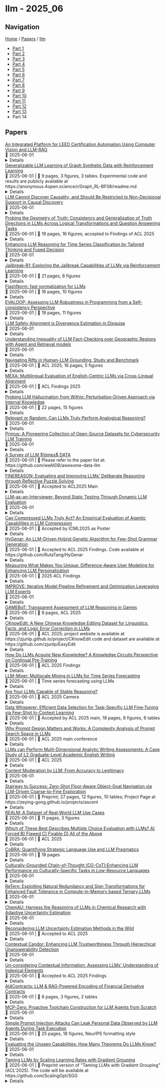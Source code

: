 # llm - 2025_06

## Navigation

[Home](https://arxcompass.github.io) / [Papers](https://arxcompass.github.io/papers) / [llm](https://arxcompass.github.io/papers/llm)

- [Part 1](papers_1.md)
- [Part 2](papers_2.md)
- [Part 3](papers_3.md)
- [Part 4](papers_4.md)
- [Part 5](papers_5.md)
- [Part 6](papers_6.md)
- [Part 7](papers_7.md)
- [Part 8](papers_8.md)
- [Part 9](papers_9.md)
- [Part 10](papers_10.md)
- [Part 11](papers_11.md)
- [Part 12](papers_12.md)
- [Part 13](papers_13.md)
- Part 14

## Papers

<div class="paper-card">
    <div class="paper-title"><a href="http://arxiv.org/abs/2506.00888v1">An Integrated Platform for LEED Certification Automation Using Computer Vision and LLM-RAG</a></div>
    <div class="paper-meta">
      📅 2025-06-01
    </div>
    <details class="paper-abstract">
      The Leadership in Energy and Environmental Design (LEED) certification process is characterized by labor-intensive requirements for data handling, simulation, and documentation. This paper presents an automated platform designed to streamline key aspects of LEED certification. The platform integrates a PySide6-based user interface, a review Manager for process orchestration, and multiple analysis engines for credit compliance, energy modeling via EnergyPlus, and location-based evaluation. Key components include an OpenCV-based preprocessing pipeline for document analysis and a report generation module powered by the Gemma3 large language model with a retrieval-augmented generation framework. Implementation techniques - including computer vision for document analysis, structured LLM prompt design, and RAG-based report generation - are detailed. Initial results from pilot project deployment show improvements in efficiency and accuracy compared to traditional manual workflows, achieving 82% automation coverage and up to 70% reduction in documentation time. The platform demonstrates practical scalability for green building certification automation.
    </details>
</div>
<div class="paper-card">
    <div class="paper-title"><a href="http://arxiv.org/abs/2506.00845v1">Generalizable LLM Learning of Graph Synthetic Data with Reinforcement Learning</a></div>
    <div class="paper-meta">
      📅 2025-06-01
      | 💬 9 pages, 3 figures, 3 tables. Experimental code and results are publicly available at https://anonymous.4open.science/r/Graph_RL-BF08/readme.md
    </div>
    <details class="paper-abstract">
      Previous research has sought to enhance the graph reasoning capabilities of LLMs by supervised fine-tuning on synthetic graph data. While these led to specialized LLMs better at solving graph algorithm problems, we don't need LLMs for shortest path: we need generalization from synthetic graph data to real-world tasks with implicit graph structures. In this work, we propose to unlock generalizable learning of graph synthetic data with reinforcement learning. We first design solution-based and process-based rewards for synthetic graph problems: instead of rigid memorizing response patterns in direct fine-tuning, we posit that RL would help LLMs grasp the essentials underlying graph reasoning and alleviate overfitting. We employ RL algorithms such as GRPO and DPO, aligning both off-the-shelf LLMs and LLMs fine-tuned on synthetic graph data. We then compare them against existing settings on both in-domain synthetic tasks and out-of-domain real-world tasks with implicit graph structures such as multi-hop QA, structured planning, and more. Extensive experiments demonstrate that our RL recipe leads to statistically significant improvement on 5 datasets, with an average gain of 12.9\% over baseline settings. Further analysis reveals that process-based rewards consistently outperform solution-based rewards, mixing synthetic and real-world task data yields potential gains, while compositionality and explainable intermediate steps remains a critical challenge even after RL.
    </details>
</div>
<div class="paper-card">
    <div class="paper-title"><a href="http://arxiv.org/abs/2506.00844v1">LLM Cannot Discover Causality, and Should Be Restricted to Non-Decisional Support in Causal Discovery</a></div>
    <div class="paper-meta">
      📅 2025-06-01
    </div>
    <details class="paper-abstract">
      This paper critically re-evaluates LLMs' role in causal discovery and argues against their direct involvement in determining causal relationships. We demonstrate that LLMs' autoregressive, correlation-driven modeling inherently lacks the theoretical grounding for causal reasoning and introduces unreliability when used as priors in causal discovery algorithms. Through empirical studies, we expose the limitations of existing LLM-based methods and reveal that deliberate prompt engineering (e.g., injecting ground-truth knowledge) could overstate their performance, helping to explain the consistently favorable results reported in much of the current literature. Based on these findings, we strictly confined LLMs' role to a non-decisional auxiliary capacity: LLMs should not participate in determining the existence or directionality of causal relationships, but can assist the search process for causal graphs (e.g., LLM-based heuristic search). Experiments across various settings confirm that, by strictly isolating LLMs from causal decision-making, LLM-guided heuristic search can accelerate the convergence and outperform both traditional and LLM-based methods in causal structure learning. We conclude with a call for the community to shift focus from naively applying LLMs to developing specialized models and training method that respect the core principles of causal discovery.
    </details>
</div>
<div class="paper-card">
    <div class="paper-title"><a href="http://arxiv.org/abs/2506.00823v1">Probing the Geometry of Truth: Consistency and Generalization of Truth Directions in LLMs Across Logical Transformations and Question Answering Tasks</a></div>
    <div class="paper-meta">
      📅 2025-06-01
      | 💬 19 pages, 16 figures; accepted to Findings of ACL 2025
    </div>
    <details class="paper-abstract">
      Large language models (LLMs) are trained on extensive datasets that encapsulate substantial world knowledge. However, their outputs often include confidently stated inaccuracies. Earlier works suggest that LLMs encode truthfulness as a distinct linear feature, termed the "truth direction", which can classify truthfulness reliably. We address several open questions about the truth direction: (i) whether LLMs universally exhibit consistent truth directions; (ii) whether sophisticated probing techniques are necessary to identify truth directions; and (iii) how the truth direction generalizes across diverse contexts. Our findings reveal that not all LLMs exhibit consistent truth directions, with stronger representations observed in more capable models, particularly in the context of logical negation. Additionally, we demonstrate that truthfulness probes trained on declarative atomic statements can generalize effectively to logical transformations, question-answering tasks, in-context learning, and external knowledge sources. Finally, we explore the practical application of truthfulness probes in selective question-answering, illustrating their potential to improve user trust in LLM outputs. These results advance our understanding of truth directions and provide new insights into the internal representations of LLM beliefs. Our code is public at https://github.com/colored-dye/truthfulness_probe_generalization
    </details>
</div>
<div class="paper-card">
    <div class="paper-title"><a href="http://arxiv.org/abs/2506.00807v1">Enhancing LLM Reasoning for Time Series Classification by Tailored Thinking and Fused Decision</a></div>
    <div class="paper-meta">
      📅 2025-06-01
    </div>
    <details class="paper-abstract">
      The reasoning capabilities of large language models (LLMs) have significantly advanced their performance by enabling in-depth understanding of diverse tasks. With growing interest in applying LLMs to the time series domain, this has proven nontrivial, as evidenced by the limited efficacy of straightforwardly adapting text-domain reasoning techniques. Although recent work has shown promise in several time series tasks, further leveraging advancements in LLM reasoning remains under-explored for time series classification (TSC) tasks, despite their prevalence and significance in many real-world applications. In this paper, we propose ReasonTSC, a novel framework designed to effectively leverage LLM reasoning for time series classification through both a multi-turn reasoning and a fused decision-making strategy tailored to TSC. Rather than straightforwardly applying existing reasoning techniques or relying solely on LLMs' built-in reasoning capabilities, ReasonTSC first steers the model to think over the essential characteristics of time series data. Next, it integrates predictions and confidence scores from plug-in classifiers, e.g., domain-specific time series models, as in-context examples. Finally, ReasonTSC guides the LLM through a structured reasoning process: it evaluates the initial assessment, backtracks to consider alternative hypotheses, and compares their merits before arriving at a final classification. Extensive experiments and systematic ablation studies demonstrate that ReasonTSC consistently outperforms both existing time series reasoning baselines and plug-in models, and is even capable of identifying and correcting plug-in models' false predictions.
    </details>
</div>
<div class="paper-card">
    <div class="paper-title"><a href="http://arxiv.org/abs/2506.00782v1">Jailbreak-R1: Exploring the Jailbreak Capabilities of LLMs via Reinforcement Learning</a></div>
    <div class="paper-meta">
      📅 2025-06-01
      | 💬 21 pages, 8 figures
    </div>
    <details class="paper-abstract">
      As large language models (LLMs) grow in power and influence, ensuring their safety and preventing harmful output becomes critical. Automated red teaming serves as a tool to detect security vulnerabilities in LLMs without manual labor. However, most existing methods struggle to balance the effectiveness and diversity of red-team generated attack prompts. To address this challenge, we propose \ourapproach, a novel automated red teaming training framework that utilizes reinforcement learning to explore and generate more effective attack prompts while balancing their diversity. Specifically, it consists of three training stages: (1) Cold Start: The red team model is supervised and fine-tuned on a jailbreak dataset obtained through imitation learning. (2) Warm-up Exploration: The model is trained in jailbreak instruction following and exploration, using diversity and consistency as reward signals. (3) Enhanced Jailbreak: Progressive jailbreak rewards are introduced to gradually enhance the jailbreak performance of the red-team model. Extensive experiments on a variety of LLMs show that \ourapproach effectively balances the diversity and effectiveness of jailbreak prompts compared to existing methods. Our work significantly improves the efficiency of red team exploration and provides a new perspective on automated red teaming.
    </details>
</div>
<div class="paper-card">
    <div class="paper-title"><a href="http://arxiv.org/abs/2407.09577v3">FlashNorm: fast normalization for LLMs</a></div>
    <div class="paper-meta">
      📅 2025-06-01
      | 💬 16 pages, 10 figures
    </div>
    <details class="paper-abstract">
      This paper presents FlashNorm, which is an exact but faster implementation of RMSNorm followed by linear layers. RMSNorm is used by many LLMs such as Llama, Mistral, and OpenELM. FlashNorm also speeds up Layer Normalization and its recently proposed replacement Dynamic Tanh (DyT) arXiv:2503.10622. FlashNorm also reduces the number of parameter tensors by simply merging the normalization weights with the weights of the next linear layer. See https://github.com/OpenMachine-ai/transformer-tricks for code and more transformer tricks.
    </details>
</div>
<div class="paper-card">
    <div class="paper-title"><a href="http://arxiv.org/abs/2505.12185v2">EVALOOP: Assessing LLM Robustness in Programming from a Self-consistency Perspective</a></div>
    <div class="paper-meta">
      📅 2025-06-01
      | 💬 19 pages, 11 figures
    </div>
    <details class="paper-abstract">
      Assessing the programming capabilities of Large Language Models (LLMs) is crucial for their effective use in software engineering. Current evaluations, however, predominantly measure the accuracy of generated code on static benchmarks, neglecting the critical aspect of model robustness during programming tasks. While adversarial attacks offer insights on model robustness, their effectiveness is limited and evaluation could be constrained. Current adversarial attack methods for robustness evaluation yield inconsistent results, struggling to provide a unified evaluation across different LLMs. We introduce EVALOOP, a novel assessment framework that evaluate the robustness from a self-consistency perspective, i.e., leveraging the natural duality inherent in popular software engineering tasks, e.g., code generation and code summarization. EVALOOP initiates a self-contained feedback loop: an LLM generates output (e.g., code) from an input (e.g., natural language specification), and then use the generated output as the input to produce a new output (e.g., summarizes that code into a new specification). EVALOOP repeats the process to assess the effectiveness of EVALOOP in each loop. This cyclical strategy intrinsically evaluates robustness without rely on any external attack setups, providing a unified metric to evaluate LLMs' robustness in programming. We evaluate 16 prominent LLMs (e.g., GPT-4.1, O4-mini) on EVALOOP and found that EVALOOP typically induces a 5.01%-19.31% absolute drop in pass@1 performance within ten loops. Intriguingly, robustness does not always align with initial performance (i.e., one-time query); for instance, GPT-3.5-Turbo, despite superior initial code generation compared to DeepSeek-V2, demonstrated lower robustness over repeated evaluation loop.
    </details>
</div>
<div class="paper-card">
    <div class="paper-title"><a href="http://arxiv.org/abs/2502.00657v2">LLM Safety Alignment is Divergence Estimation in Disguise</a></div>
    <div class="paper-meta">
      📅 2025-06-01
    </div>
    <details class="paper-abstract">
      We present a theoretical framework showing that popular LLM alignment methods, including RLHF and its variants, can be understood as divergence estimators between aligned (safe or preferred) and unaligned (harmful or less preferred) distributions. This perspective explains the emergence of separation in the latent space between safe and harmful prompts after alignment. As an application of our general divergence framework, we propose KLDO, a novel KL divergence-based alignment method, and empirically validate its effectiveness. We further show that using compliance-refusal datasets, rather than standard preference-based datasets, leads to stronger separation and improved safety alignment. Finally, to quantify the separation effect, we propose a distance-based metric in the prompt representation space, which also acts as a statistically significant indicator for model safety.
    </details>
</div>
<div class="paper-card">
    <div class="paper-title"><a href="http://arxiv.org/abs/2503.22877v2">Understanding Inequality of LLM Fact-Checking over Geographic Regions with Agent and Retrieval models</a></div>
    <div class="paper-meta">
      📅 2025-06-01
    </div>
    <details class="paper-abstract">
      Fact-checking is a potentially useful application of Large Language Models (LLMs) to combat the growing dissemination of disinformation. However, the performance of LLMs varies across geographic regions. In this paper, we evaluate the factual accuracy of open and private models across a diverse set of regions and scenarios. Using a dataset containing 600 fact-checked statements balanced across six global regions we examine three experimental setups of fact-checking a statement: (1) when just the statement is available, (2) when an LLM-based agent with Wikipedia access is utilized, and (3) as a best case scenario when a Retrieval-Augmented Generation (RAG) system provided with the official fact check is employed. Our findings reveal that regardless of the scenario and LLM used, including GPT-4, Claude Sonnet, and LLaMA, statements from the Global North perform substantially better than those from the Global South. Furthermore, this gap is broadened for the more realistic case of a Wikipedia agent-based system, highlighting that overly general knowledge bases have a limited ability to address region-specific nuances. These results underscore the urgent need for better dataset balancing and robust retrieval strategies to enhance LLM fact-checking capabilities, particularly in geographically diverse contexts.
    </details>
</div>
<div class="paper-card">
    <div class="paper-title"><a href="http://arxiv.org/abs/2503.13975v2">Navigating Rifts in Human-LLM Grounding: Study and Benchmark</a></div>
    <div class="paper-meta">
      📅 2025-06-01
      | 💬 ACL 2025, 16 pages, 5 figures
    </div>
    <details class="paper-abstract">
      Language models excel at following instructions but often struggle with the collaborative aspects of conversation that humans naturally employ. This limitation in grounding -- the process by which conversation participants establish mutual understanding -- can lead to outcomes ranging from frustrated users to serious consequences in high-stakes scenarios. To systematically study grounding challenges in human-LLM interactions, we analyze logs from three human-assistant datasets: WildChat, MultiWOZ, and Bing Chat. We develop a taxonomy of grounding acts and build models to annotate and forecast grounding behavior. Our findings reveal significant differences in human-human and human-LLM grounding: LLMs were three times less likely to initiate clarification and sixteen times less likely to provide follow-up requests than humans. Additionally, we find that early grounding failures predict later interaction breakdowns. Building on these insights, we introduce Rifts, a benchmark derived from publicly available LLM interaction data containing situations where LLMs fail to initiate grounding. We note that current frontier models perform poorly on Rifts, highlighting the need to reconsider how we train and prompt LLMs for human interaction. To this end, we develop a preliminary intervention aimed at mitigating grounding failures.
    </details>
</div>
<div class="paper-card">
    <div class="paper-title"><a href="http://arxiv.org/abs/2410.05873v2">MEXA: Multilingual Evaluation of English-Centric LLMs via Cross-Lingual Alignment</a></div>
    <div class="paper-meta">
      📅 2025-06-01
      | 💬 ACL Findings 2025
    </div>
    <details class="paper-abstract">
      English-centric large language models (LLMs) often show strong multilingual capabilities. However, their multilingual performance remains unclear and is under-evaluated for many other languages. Most benchmarks for multilinguality focus on classic NLP tasks or cover a minimal number of languages. We introduce MEXA, a method for assessing the multilingual capabilities of pre-trained English-centric LLMs using parallel sentences, which are available for more languages than existing downstream tasks. MEXA leverages that English-centric LLMs use English as a pivot language in their intermediate layers. MEXA computes the alignment between English and non-English languages using parallel sentences to evaluate the transfer of language understanding from English to other languages. This alignment can be used to estimate model performance in different languages. We conduct controlled experiments using various parallel datasets (FLORES-200 and Bible), models (Llama family, Gemma family, Mistral, and OLMo), and established downstream tasks (Belebele, m-MMLU, and m-ARC). We explore different methods to compute embeddings in decoder-only models. Our results show that MEXA, in its default settings, achieves an average Pearson correlation of 0.90 between its predicted scores and actual task performance across languages. This suggests that MEXA is a reliable method for estimating the multilingual capabilities of English-centric LLMs, providing a clearer understanding of their multilingual potential and the inner workings of LLMs. Leaderboard: https://cis-lmu-mexa.hf.space, Code: https://github.com/cisnlp/MEXA.
    </details>
</div>
<div class="paper-card">
    <div class="paper-title"><a href="http://arxiv.org/abs/2411.09689v2">Probing LLM Hallucination from Within: Perturbation-Driven Approach via Internal Knowledge</a></div>
    <div class="paper-meta">
      📅 2025-06-01
      | 💬 22 pages, 15 figures
    </div>
    <details class="paper-abstract">
      LLM hallucination, where unfaithful text is generated, presents a critical challenge for LLMs' practical applications. Current detection methods often resort to external knowledge, LLM fine-tuning, or supervised training with large hallucination-labeled datasets. Moreover, these approaches do not distinguish between different types of hallucinations, which is crucial for enhancing detection performance. To address such limitations, we introduce hallucination probing, a new task that classifies LLM-generated text into three categories: aligned, misaligned, and fabricated. Driven by our novel discovery that perturbing key entities in prompts affects LLM's generation of these three types of text differently, we propose SHINE, a novel hallucination probing method that does not require external knowledge, supervised training, or LLM fine-tuning. SHINE is effective in hallucination probing across three modern LLMs, and achieves state-of-the-art performance in hallucination detection, outperforming seven competing methods across four datasets and four LLMs, underscoring the importance of probing for accurate detection.
    </details>
</div>
<div class="paper-card">
    <div class="paper-title"><a href="http://arxiv.org/abs/2404.12728v3">Relevant or Random: Can LLMs Truly Perform Analogical Reasoning?</a></div>
    <div class="paper-meta">
      📅 2025-06-01
    </div>
    <details class="paper-abstract">
      Analogical reasoning is a unique ability of humans to address unfamiliar challenges by transferring strategies from relevant past experiences. One key finding in psychology is that compared with irrelevant past experiences, recalling relevant ones can help humans better handle new tasks. Coincidentally, the NLP community has also recently found that self-generating relevant examples in the context can help large language models (LLMs) better solve a given problem than hand-crafted prompts. However, it is yet not clear whether relevance is the key factor eliciting such capability, i.e., can LLMs benefit more from self-generated relevant examples than irrelevant ones? In this work, we systematically explore whether LLMs can truly perform analogical reasoning on a diverse set of reasoning tasks. With extensive experiments and analysis, we show that self-generated random examples can surprisingly achieve comparable or even better performance on certain tasks, e.g., 4% performance boost on GSM8K with random biological examples. We find that the accuracy of self-generated examples is the key factor and subsequently design two novel methods with improved performance and significantly reduced inference costs. Overall, we aim to advance a deeper understanding of LLM analogical reasoning and hope this work stimulates further research in the design of self-generated contexts.
    </details>
</div>
<div class="paper-card">
    <div class="paper-title"><a href="http://arxiv.org/abs/2502.11191v2">Primus: A Pioneering Collection of Open-Source Datasets for Cybersecurity LLM Training</a></div>
    <div class="paper-meta">
      📅 2025-06-01
    </div>
    <details class="paper-abstract">
      Large Language Models (LLMs) have shown remarkable advancements in specialized fields such as finance, law, and medicine. However, in cybersecurity, we have noticed a lack of open-source datasets, with a particular lack of high-quality cybersecurity pretraining corpora, even though much research indicates that LLMs acquire their knowledge during pretraining. To address this, we present a comprehensive suite of datasets covering all major training stages, including pretraining, instruction fine-tuning, and reasoning distillation with cybersecurity-specific self-reflection data. Extensive ablation studies demonstrate their effectiveness on public cybersecurity benchmarks. In particular, continual pre-training on our dataset yields a 15.88% improvement in the aggregate score, while reasoning distillation leads to a 10% gain in security certification (CISSP). We will release all datasets and trained cybersecurity LLMs under the ODC-BY and MIT licenses to encourage further research in the community. For access to all datasets and model weights, please refer to https://huggingface.co/collections/trendmicro-ailab/primus-67b1fd27052b802b4af9d243.
    </details>
</div>
<div class="paper-card">
    <div class="paper-title"><a href="http://arxiv.org/abs/2505.18458v3">A Survey of LLM $\times$ DATA</a></div>
    <div class="paper-meta">
      📅 2025-06-01
      | 💬 Please refer to the paper list at: https://github.com/weAIDB/awesome-data-llm
    </div>
    <details class="paper-abstract">
      The integration of large language model (LLM) and data management (DATA) is rapidly redefining both domains. In this survey, we comprehensively review the bidirectional relationships. On the one hand, DATA4LLM, spanning large-scale data processing, storage, and serving, feeds LLMs with high quality, diversity, and timeliness of data required for stages like pre-training, post-training, retrieval-augmented generation, and agentic workflows: (i) Data processing for LLMs includes scalable acquisition, deduplication, filtering, selection, domain mixing, and synthetic augmentation; (ii) Data Storage for LLMs focuses on efficient data and model formats, distributed and heterogeneous storage hierarchies, KV-cache management, and fault-tolerant checkpointing; (iii) Data serving for LLMs tackles challenges in RAG (e.g., knowledge post-processing), LLM inference (e.g., prompt compression, data provenance), and training strategies (e.g., data packing and shuffling). On the other hand, in LLM4DATA, LLMs are emerging as general-purpose engines for data management. We review recent advances in (i) data manipulation, including automatic data cleaning, integration, discovery; (ii) data analysis, covering reasoning over structured, semi-structured, and unstructured data, and (iii) system optimization (e.g., configuration tuning, query rewriting, anomaly diagnosis), powered by LLM techniques like retrieval-augmented prompting, task-specialized fine-tuning, and multi-agent collaboration.
    </details>
</div>
<div class="paper-card">
    <div class="paper-title"><a href="http://arxiv.org/abs/2502.20238v2">FINEREASON: Evaluating and Improving LLMs' Deliberate Reasoning through Reflective Puzzle Solving</a></div>
    <div class="paper-meta">
      📅 2025-06-01
      | 💬 Accepted to ACL2025 Main
    </div>
    <details class="paper-abstract">
      Many challenging reasoning tasks require not just rapid, intuitive responses, but a more deliberate, multi-step approach. Recent progress in large language models (LLMs) highlights an important shift from the "System 1" way of quick reactions to the "System 2" style of reflection-and-correction problem solving. However, current benchmarks heavily rely on the final-answer accuracy, leaving much of a model's intermediate reasoning steps unexamined. This fails to assess the model's ability to reflect and rectify mistakes within the reasoning process. To bridge this gap, we introduce FINEREASON, a logic-puzzle benchmark for fine-grained evaluation of LLMs' reasoning capabilities. Each puzzle can be decomposed into atomic steps, making it ideal for rigorous validation of intermediate correctness. Building on this, we introduce two tasks: state checking, and state transition, for a comprehensive evaluation of how models assess the current situation and plan the next move. To support broader research, we also provide a puzzle training set aimed at enhancing performance on general mathematical tasks. We show that models trained on our state checking and transition data demonstrate gains in math reasoning by up to 5.1% on GSM8K.
    </details>
</div>
<div class="paper-card">
    <div class="paper-title"><a href="http://arxiv.org/abs/2412.10424v3">LLM-as-an-Interviewer: Beyond Static Testing Through Dynamic LLM Evaluation</a></div>
    <div class="paper-meta">
      📅 2025-06-01
    </div>
    <details class="paper-abstract">
      We introduce LLM-as-an-Interviewer, a novel paradigm for evaluating large language models (LLMs). This approach leverages multi-turn interactions where the LLM interviewer actively provides feedback on responses and poses follow-up questions to the evaluated LLM. At the start of the interview, the LLM interviewer dynamically modifies datasets to generate initial questions, mitigating data contamination. We apply the LLM-as-an-Interviewer framework to evaluate six models on the MATH and DepthQA tasks. Our results show that the framework effectively provides insights into LLM performance, including the quality of initial responses, adaptability to feedback, and ability to address follow-up queries like clarification or additional knowledge requests. The framework also addresses key limitations of conventional methods like LLM-as-a-Judge, including verbosity bias and inconsistency across runs. Finally, we propose the Interview Report, which aggregates insights from the interview process, providing examples and a comprehensive analysis of the LLM's strengths and weaknesses. This report offers a detailed snapshot of the model's real-world applicability. The code for our framework is publicly available at https://github.com/interview-eval/.
    </details>
</div>
<div class="paper-card">
    <div class="paper-title"><a href="http://arxiv.org/abs/2505.19433v2">Can Compressed LLMs Truly Act? An Empirical Evaluation of Agentic Capabilities in LLM Compression</a></div>
    <div class="paper-meta">
      📅 2025-06-01
      | 💬 Accepted by ICML2025 as Poster
    </div>
    <details class="paper-abstract">
      Post-training compression reduces the computational and memory costs of large language models (LLMs), enabling resource-efficient deployment. However, existing compression benchmarks only focus on language modeling (e.g., perplexity) and natural language understanding tasks (e.g., GLUE accuracy), ignoring the agentic capabilities - workflow, tool use/function call, long-context understanding and real-world application. We introduce the Agent Compression Benchmark (ACBench), the first comprehensive benchmark for evaluating how compression impacts LLMs' agentic abilities. ACBench spans (1) 12 tasks across 4 capabilities (e.g., WorfBench for workflow generation, Needle-in-Haystack for long-context retrieval), (2) quantization (GPTQ, AWQ) and pruning (Wanda, SparseGPT), and (3) 15 models, including small (Gemma-2B), standard (Qwen2.5 7B-32B), and distilled reasoning LLMs (DeepSeek-R1-Distill). Our experiments reveal compression tradeoffs: 4-bit quantization preserves workflow generation and tool use (1%-3% drop) but degrades real-world application accuracy by 10%-15%. We introduce ERank, Top-k Ranking Correlation and Energy to systematize analysis. ACBench provides actionable insights for optimizing LLM compression in agentic scenarios. The code can be found in https://github.com/pprp/ACBench.
    </details>
</div>
<div class="paper-card">
    <div class="paper-title"><a href="http://arxiv.org/abs/2505.16978v2">HyGenar: An LLM-Driven Hybrid Genetic Algorithm for Few-Shot Grammar Generation</a></div>
    <div class="paper-meta">
      📅 2025-06-01
      | 💬 Accepted to ACL 2025 Findings. Code available at https://github.com/RutaTang/HyGenar
    </div>
    <details class="paper-abstract">
      Grammar plays a critical role in natural language processing and text/code generation by enabling the definition of syntax, the creation of parsers, and guiding structured outputs. Although large language models (LLMs) demonstrate impressive capabilities across domains, their ability to infer and generate grammars has not yet been thoroughly explored. In this paper, we aim to study and improve the ability of LLMs for few-shot grammar generation, where grammars are inferred from sets of a small number of positive and negative examples and generated in Backus-Naur Form. To explore this, we introduced a novel dataset comprising 540 structured grammar generation challenges, devised 6 metrics, and evaluated 8 various LLMs against it. Our findings reveal that existing LLMs perform sub-optimally in grammar generation. To address this, we propose an LLM-driven hybrid genetic algorithm, namely HyGenar, to optimize grammar generation. HyGenar achieves substantial improvements in both the syntactic and semantic correctness of generated grammars across LLMs.
    </details>
</div>
<div class="paper-card">
    <div class="paper-title"><a href="http://arxiv.org/abs/2503.02450v2">Measuring What Makes You Unique: Difference-Aware User Modeling for Enhancing LLM Personalization</a></div>
    <div class="paper-meta">
      📅 2025-06-01
      | 💬 2025 ACL Findings
    </div>
    <details class="paper-abstract">
      Personalizing Large Language Models (LLMs) has become a critical step in facilitating their widespread application to enhance individual life experiences. In pursuit of personalization, distilling key preference information from an individual's historical data as instructional preference context to customize LLM generation has emerged as a promising direction. However, these methods face a fundamental limitation by overlooking the inter-user comparative analysis, which is essential for identifying the inter-user differences that truly shape preferences. To address this limitation, we propose Difference-aware Personalization Learning (DPL), a novel approach that emphasizes extracting inter-user differences to enhance LLM personalization. DPL strategically selects representative users for comparison and establishes a structured standard to extract meaningful, task-relevant differences for customizing LLM generation. Extensive experiments on real-world datasets demonstrate that DPL significantly enhances LLM personalization. We release our code at https://github.com/SnowCharmQ/DPL.
    </details>
</div>
<div class="paper-card">
    <div class="paper-title"><a href="http://arxiv.org/abs/2502.18530v2">IMPROVE: Iterative Model Pipeline Refinement and Optimization Leveraging LLM Experts</a></div>
    <div class="paper-meta">
      📅 2025-06-01
    </div>
    <details class="paper-abstract">
      Large language model (LLM) agents have emerged as a promising solution to automate the workflow of machine learning, but most existing methods share a common limitation: they attempt to optimize entire pipelines in a single step before evaluation, making it difficult to attribute improvements to specific changes. This lack of granularity leads to unstable optimization and slower convergence, limiting their effectiveness. To address this, we introduce Iterative Refinement, a novel strategy for LLM-driven ML pipeline design inspired by how human ML experts iteratively refine models, focusing on one component at a time rather than making sweeping changes all at once. By systematically updating individual components based on real training feedback, Iterative Refinement improves overall model performance. We also provide some theoretical edvience of the superior properties of this Iterative Refinement. Further, we implement this strategy in IMPROVE, an end-to-end LLM agent framework for automating and optimizing object classification pipelines. Through extensive evaluations across datasets of varying sizes and domains, we demonstrate that Iterative Refinement enables IMPROVE to consistently achieve better performance over existing zero-shot LLM-based approaches.
    </details>
</div>
<div class="paper-card">
    <div class="paper-title"><a href="http://arxiv.org/abs/2412.13602v2">GAMEBoT: Transparent Assessment of LLM Reasoning in Games</a></div>
    <div class="paper-meta">
      📅 2025-06-01
      | 💬 9 pages, ACL 2025
    </div>
    <details class="paper-abstract">
      Large Language Models (LLMs) are increasingly deployed in real-world applications that demand complex reasoning. To track progress, robust benchmarks are required to evaluate their capabilities beyond superficial pattern recognition. However, current LLM reasoning benchmarks often face challenges such as insufficient interpretability, performance saturation or data contamination. To address these challenges, we introduce GAMEBoT, a gaming arena designed for rigorous and transparent assessment of LLM reasoning capabilities. GAMEBoT decomposes complex reasoning in games into predefined modular subproblems. This decomposition allows us to design a suite of Chain-of-Thought (CoT) prompts that leverage domain knowledge to guide LLMs in addressing these subproblems before action selection. Furthermore, we develop a suite of rule-based algorithms to generate ground truth for these subproblems, enabling rigorous validation of the LLMs' intermediate reasoning steps. This approach facilitates evaluation of both the quality of final actions and the accuracy of the underlying reasoning process. GAMEBoT also naturally alleviates the risk of data contamination through dynamic games and head-to-head LLM competitions. We benchmark 17 prominent LLMs across eight games, encompassing various strategic abilities and game characteristics. Our results suggest that GAMEBoT presents a significant challenge, even when LLMs are provided with detailed CoT prompts. Project page: https://visual-ai.github.io/gamebot
    </details>
</div>
<div class="paper-card">
    <div class="paper-title"><a href="http://arxiv.org/abs/2409.05806v4">CKnowEdit: A New Chinese Knowledge Editing Dataset for Linguistics, Facts, and Logic Error Correction in LLMs</a></div>
    <div class="paper-meta">
      📅 2025-06-01
      | 💬 ACL 2025; project website is available at https://zjunlp.github.io/project/CKnowEdit code and dataset are available at https://github.com/zjunlp/EasyEdit
    </div>
    <details class="paper-abstract">
      Chinese, as a linguistic system rich in depth and complexity, is characterized by distinctive elements such as ancient poetry, proverbs, idioms, and other cultural constructs. However, current Large Language Models (LLMs) face limitations in these specialized domains, highlighting the need for the development of comprehensive datasets that can assess, continuously update, and progressively improve these culturally-grounded linguistic competencies through targeted training optimizations. To address this gap, we introduce CKnowEdit, the first-ever Chinese knowledge editing dataset designed to correct linguistic, factual, and logical errors in LLMs. We collect seven types of knowledge from a wide range of sources, including classical texts, idioms, and content from Baidu Tieba Ruozhiba, taking into account the unique polyphony, antithesis, and logical structures inherent in the Chinese language. By analyzing this dataset, we highlight the challenges current LLMs face in mastering Chinese. Furthermore, our evaluation of state-of-the-art knowledge editing techniques reveals opportunities to advance the correction of Chinese knowledge. Code and dataset are available at https://github.com/zjunlp/EasyEdit.
    </details>
</div>
<div class="paper-card">
    <div class="paper-title"><a href="http://arxiv.org/abs/2502.11196v2">How Do LLMs Acquire New Knowledge? A Knowledge Circuits Perspective on Continual Pre-Training</a></div>
    <div class="paper-meta">
      📅 2025-06-01
      | 💬 ACL 2025 Findings
    </div>
    <details class="paper-abstract">
      Despite exceptional capabilities in knowledge-intensive tasks, Large Language Models (LLMs) face a critical gap in understanding how they internalize new knowledge, particularly how to structurally embed acquired knowledge in their neural computations. We address this issue through the lens of knowledge circuit evolution, identifying computational subgraphs that facilitate knowledge storage and processing. Our systematic analysis of circuit evolution throughout continual pre-training reveals several key findings: (1) the acquisition of new knowledge is influenced by its relevance to pre-existing knowledge; (2) the evolution of knowledge circuits exhibits a distinct phase shift from formation to optimization; (3) the evolution of knowledge circuits follows a deep-to-shallow pattern. These insights not only advance our theoretical understanding of the mechanisms of new knowledge acquisition in LLMs, but also provide potential implications for improving continual pre-training strategies to enhance model performance. Code and data will be available at https://github.com/zjunlp/DynamicKnowledgeCircuits.
    </details>
</div>
<div class="paper-card">
    <div class="paper-title"><a href="http://arxiv.org/abs/2410.11674v2">LLM-Mixer: Multiscale Mixing in LLMs for Time Series Forecasting</a></div>
    <div class="paper-meta">
      📅 2025-06-01
      | 💬 Time series forecasting using LLMs
    </div>
    <details class="paper-abstract">
      Time series forecasting remains a challenging task, particularly in the context of complex multiscale temporal patterns. This study presents LLM-Mixer, a framework that improves forecasting accuracy through the combination of multiscale time-series decomposition with pre-trained LLMs (Large Language Models). LLM-Mixer captures both short-term fluctuations and long-term trends by decomposing the data into multiple temporal resolutions and processing them with a frozen LLM, guided by a textual prompt specifically designed for time-series data. Extensive experiments conducted on multivariate and univariate datasets demonstrate that LLM-Mixer achieves competitive performance, outperforming recent state-of-the-art models across various forecasting horizons. This work highlights the potential of combining multiscale analysis and LLMs for effective and scalable time-series forecasting.
    </details>
</div>
<div class="paper-card">
    <div class="paper-title"><a href="http://arxiv.org/abs/2412.13147v4">Are Your LLMs Capable of Stable Reasoning?</a></div>
    <div class="paper-meta">
      📅 2025-06-01
      | 💬 ACL 2025 Camera
    </div>
    <details class="paper-abstract">
      The rapid advancement of large language models (LLMs) has shown remarkable progress in complex reasoning tasks. However, a significant disparity exists between benchmark performances and real-world applications. We attribute this gap primarily to current evaluation protocols and metrics, which inadequately capture the full spectrum of LLM capabilities, especially in complex reasoning tasks where both accuracy and consistency are essential. In this paper, we introduce G-Pass@$k$, a novel evaluation metric that continuously assesses model performance across multiple sampling attempts, quantifying both the model's performance potential and its stability. Through extensive experiments on various public and newly constructed benchmarks, we employ G-Pass@$k$ in conjunction with state-of-the-art large language models to provide comprehensive insights into their potential capabilities and operational consistency. Our findings reveal a significant opportunity to enhance the realistic reasoning abilities of LLMs, underscoring the necessity for more robust evaluation metrics.
    </details>
</div>
<div class="paper-card">
    <div class="paper-title"><a href="http://arxiv.org/abs/2505.12212v3">Data Whisperer: Efficient Data Selection for Task-Specific LLM Fine-Tuning via Few-Shot In-Context Learning</a></div>
    <div class="paper-meta">
      📅 2025-06-01
      | 💬 Accepted by ACL 2025 main, 18 pages, 8 figures, 6 tables
    </div>
    <details class="paper-abstract">
      Fine-tuning large language models (LLMs) on task-specific data is essential for their effective deployment. As dataset sizes grow, efficiently selecting optimal subsets for training becomes crucial to balancing performance and computational costs. Traditional data selection methods often require fine-tuning a scoring model on the target dataset, which is time-consuming and resource-intensive, or rely on heuristics that fail to fully leverage the model's predictive capabilities. To address these challenges, we propose Data Whisperer, an efficient, training-free, attention-based method that leverages few-shot in-context learning with the model to be fine-tuned. Comprehensive evaluations were conducted on both raw and synthetic datasets across diverse tasks and models. Notably, Data Whisperer achieves superior performance compared to the full GSM8K dataset on the Llama-3-8B-Instruct model, using just 10% of the data, and outperforms existing methods with a 3.1-point improvement and a 7.4$\times$ speedup. The code is available at https://github.com/gszfwsb/Data-Whisperer.
    </details>
</div>
<div class="paper-card">
    <div class="paper-title"><a href="http://arxiv.org/abs/2503.10084v2">Why Prompt Design Matters and Works: A Complexity Analysis of Prompt Search Space in LLMs</a></div>
    <div class="paper-meta">
      📅 2025-06-01
      | 💬 ACL 2025 main conference
    </div>
    <details class="paper-abstract">
      Despite the remarkable successes of large language models (LLMs), the underlying Transformer architecture has inherent limitations in handling complex reasoning tasks. Chain-of-thought (CoT) prompting has emerged as a practical workaround, but most CoT-based methods rely on a single, generic prompt such as "think step by step", with no task-specific adaptation. These approaches expect the model to discover an effective reasoning path on its own, forcing it to search through a vast prompt space. In contrast, several studies have explored task-specific prompt designs to boost performance. However, these designs are typically developed through trial and error, lacking theoretical grounding. As a result, prompt engineering remains largely ad hoc and unguided. In this paper, we provide a theoretical framework that explains why some prompts succeed while others fail. We show that prompts function as selectors, extracting task-relevant information from the model's full hidden state during CoT reasoning. Each prompt defines a unique trajectory through the answer space, and the choice of trajectory is crucial for task performance and future navigation within the space. We analyze the complexity of finding optimal prompts and characterize the size of the prompt space for a given task. Our theory reveals principles behind effective prompt design and shows that naive CoT-using self-guided prompts like "think step by step"-can severely hinder performance. Through experiments, we show that optimal prompt search can lead to more than a 50% improvement on reasoning tasks, providing a theoretical foundation for prompt engineering.
    </details>
</div>
<div class="paper-card">
    <div class="paper-title"><a href="http://arxiv.org/abs/2502.11368v2">LLMs can Perform Multi-Dimensional Analytic Writing Assessments: A Case Study of L2 Graduate-Level Academic English Writing</a></div>
    <div class="paper-meta">
      📅 2025-06-01
      | 💬 ACL 2025
    </div>
    <details class="paper-abstract">
      The paper explores the performance of LLMs in the context of multi-dimensional analytic writing assessments, i.e. their ability to provide both scores and comments based on multiple assessment criteria. Using a corpus of literature reviews written by L2 graduate students and assessed by human experts against 9 analytic criteria, we prompt several popular LLMs to perform the same task under various conditions. To evaluate the quality of feedback comments, we apply a novel feedback comment quality evaluation framework. This framework is interpretable, cost-efficient, scalable, and reproducible, compared to existing methods that rely on manual judgments. We find that LLMs can generate reasonably good and generally reliable multi-dimensional analytic assessments. We release our corpus and code for reproducibility.
    </details>
</div>
<div class="paper-card">
    <div class="paper-title"><a href="http://arxiv.org/abs/2409.03219v2">Content Moderation by LLM: From Accuracy to Legitimacy</a></div>
    <div class="paper-meta">
      📅 2025-06-01
    </div>
    <details class="paper-abstract">
      One trending application of LLM (large language model) is to use it for content moderation in online platforms. Most current studies on this application have focused on the metric of accuracy -- the extent to which LLMs make correct decisions about content. This article argues that accuracy is insufficient and misleading because it fails to grasp the distinction between easy cases and hard cases, as well as the inevitable trade-offs in achieving higher accuracy. Closer examination reveals that content moderation is a constitutive part of platform governance, the key of which is to gain and enhance legitimacy. Instead of making moderation decisions correct, the chief goal of LLMs is to make them legitimate. In this regard, this article proposes a paradigm shift from the single benchmark of accuracy towards a legitimacy-based framework for evaluating the performance of LLM moderators. The framework suggests that for easy cases, the key is to ensure accuracy, speed, and transparency, while for hard cases, what matters is reasoned justification and user participation. Examined under this framework, LLMs' real potential in moderation is not accuracy improvement. Rather, LLMs can better contribute in four other aspects: to conduct screening of hard cases from easy cases, to provide quality explanations for moderation decisions, to assist human reviewers in getting more contextual information, and to facilitate user participation in a more interactive way. To realize these contributions, this article proposes a workflow for incorporating LLMs into the content moderation system. Using normative theories from law and social sciences to critically assess the new technological application, this article seeks to redefine LLMs' role in content moderation and redirect relevant research in this field.
    </details>
</div>
<div class="paper-card">
    <div class="paper-title"><a href="http://arxiv.org/abs/2505.23019v2">Stairway to Success: Zero-Shot Floor-Aware Object-Goal Navigation via LLM-Driven Coarse-to-Fine Exploration</a></div>
    <div class="paper-meta">
      📅 2025-06-01
      | 💬 Preprint; 27 pages, 12 figures, 10 tables; Project Page at https://zeying-gong.github.io/projects/ascent
    </div>
    <details class="paper-abstract">
      Object-Goal Navigation (OGN) remains challenging in real-world, multi-floor environments and under open-vocabulary object descriptions. We observe that most episodes in widely used benchmarks such as HM3D and MP3D involve multi-floor buildings, with many requiring explicit floor transitions. However, existing methods are often limited to single-floor settings or predefined object categories. To address these limitations, we tackle two key challenges: (1) efficient cross-level planning and (2) zero-shot object-goal navigation (ZS-OGN), where agents must interpret novel object descriptions without prior exposure. We propose ASCENT, a framework that combines a Multi-Floor Spatial Abstraction module for hierarchical semantic mapping and a Coarse-to-Fine Frontier Reasoning module leveraging Large Language Models (LLMs) for context-aware exploration, without requiring additional training on new object semantics or locomotion data. Our method outperforms state-of-the-art ZS-OGN approaches on HM3D and MP3D benchmarks while enabling efficient multi-floor navigation. We further validate its practicality through real-world deployment on a quadruped robot, achieving successful object exploration across unseen floors.
    </details>
</div>
<div class="paper-card">
    <div class="paper-title"><a href="http://arxiv.org/abs/2503.18792v2">REALM: A Dataset of Real-World LLM Use Cases</a></div>
    <div class="paper-meta">
      📅 2025-06-01
      | 💬 11 pages, 3 figures
    </div>
    <details class="paper-abstract">
      Large Language Models (LLMs), such as the GPT series, have driven significant industrial applications, leading to economic and societal transformations. However, a comprehensive understanding of their real-world applications remains limited. To address this, we introduce REALM, a dataset of over 94,000 LLM use cases collected from Reddit and news articles. REALM captures two key dimensions: the diverse applications of LLMs and the demographics of their users. It categorizes LLM applications and explores how users' occupations relate to the types of applications they use. By integrating real-world data, REALM offers insights into LLM adoption across different domains, providing a foundation for future research on their evolving societal roles.
    </details>
</div>
<div class="paper-card">
    <div class="paper-title"><a href="http://arxiv.org/abs/2502.14127v2">Which of These Best Describes Multiple Choice Evaluation with LLMs? A) Forced B) Flawed C) Fixable D) All of the Above</a></div>
    <div class="paper-meta">
      📅 2025-06-01
      | 💬 ACL 2025
    </div>
    <details class="paper-abstract">
      Multiple choice question answering (MCQA) is popular for LLM evaluation due to its simplicity and human-like testing, but we argue for its reform. We first reveal flaws in MCQA's format, as it struggles to: 1) test generation/subjectivity; 2) match LLM use cases; and 3) fully test knowledge. We instead advocate for generative formats based on human testing, where LLMs construct and explain answers, better capturing user needs and knowledge while remaining easy to score. We then show even when MCQA is a useful format, its datasets suffer from: leakage; unanswerability; shortcuts; and saturation. In each issue, we give fixes from education, like rubrics to guide MCQ writing; scoring methods to bridle guessing; and Item Response Theory to build harder MCQs. Lastly, we discuss LLM errors in MCQA, robustness, biases, and unfaithful explanations, showing how our prior solutions better measure or address these issues. While we do not need to desert MCQA, we encourage more efforts in refining the task based on educational testing, advancing evaluations.
    </details>
</div>
<div class="paper-card">
    <div class="paper-title"><a href="http://arxiv.org/abs/2506.01195v1">CoBRA: Quantifying Strategic Language Use and LLM Pragmatics</a></div>
    <div class="paper-meta">
      📅 2025-06-01
      | 💬 18 pages
    </div>
    <details class="paper-abstract">
      Language is often used strategically, particularly in high-stakes, adversarial settings, yet most work on pragmatics and LLMs centers on cooperativity. This leaves a gap in systematic understanding of non-cooperative discourse. To address this, we introduce CoBRA (Cooperation-Breach Response Assessment), along with three interpretable metrics -- Benefit at Turn (BaT), Penalty at Turn (PaT), and Normalized Relative Benefit at Turn (NRBaT) -- to quantify the perceived strategic effects of discourse moves. We also present CHARM, an annotated dataset of real courtroom cross-examinations, to demonstrate the framework's effectiveness. Using these tools, we evaluate a range of LLMs and show that LLMs generally exhibit limited pragmatic understanding of strategic language. While model size shows an increase in performance on our metrics, reasoning ability does not help and largely hurts, introducing overcomplication and internal confusion.
    </details>
</div>
<div class="paper-card">
    <div class="paper-title"><a href="http://arxiv.org/abs/2506.01190v1">Culturally-Grounded Chain-of-Thought (CG-CoT):Enhancing LLM Performance on Culturally-Specific Tasks in Low-Resource Languages</a></div>
    <div class="paper-meta">
      📅 2025-06-01
    </div>
    <details class="paper-abstract">
      Large Language Models (LLMs) struggle with culturally-specific reasoning tasks, particularly in low-resource languages, hindering their global applicability. Addressing this gap is crucial for equitable AI deployment. We introduce Culturally-Grounded Chain-of-Thought (CG-CoT), a novel prompting strategy that combines dense vector retrieval of cultural context with explicit reasoning sequences. Our extensive experiments on Yoruba proverb interpretation demonstrate that CG-CoT provides significantly higher culturally-aligned accuracy and depth than traditional prompting methods, validated through both automated metrics and LLM-based evaluations. Notably, we uncover stark disparities between token-level translation metrics like BLEU and human-judged cultural relevance, suggesting a rethinking of evaluation approaches for low-resource NLP.
    </details>
</div>
<div class="paper-card">
    <div class="paper-title"><a href="http://arxiv.org/abs/2506.01140v1">ReTern: Exploiting Natural Redundancy and Sign Transformations for Enhanced Fault Tolerance in Compute-in-Memory based Ternary LLMs</a></div>
    <div class="paper-meta">
      📅 2025-06-01
    </div>
    <details class="paper-abstract">
      Ternary large language models (LLMs), which utilize ternary precision weights and 8-bit activations, have demonstrated competitive performance while significantly reducing the high computational and memory requirements of full-precision LLMs. The energy efficiency and performance of Ternary LLMs can be further improved by deploying them on ternary computing-in-memory (TCiM) accelerators, thereby alleviating the von-Neumann bottleneck. However, TCiM accelerators are prone to memory stuck-at faults (SAFs) leading to degradation in the model accuracy. This is particularly severe for LLMs due to their low weight sparsity. To boost the SAF tolerance of TCiM accelerators, we propose ReTern that is based on (i) fault-aware sign transformations (FAST) and (ii) TCiM bit-cell reprogramming exploiting their natural redundancy. The key idea is to utilize FAST to minimize computations errors due to SAFs in +1/-1 weights, while the natural bit-cell redundancy is exploited to target SAFs in 0 weights (zero-fix). Our experiments on BitNet b1.58 700M and 3B ternary LLMs show that our technique furnishes significant fault tolerance, notably 35% reduction in perplexity on the Wikitext dataset in the presence of faults. These benefits come at the cost of < 3%, < 7%, and < 1% energy, latency and area overheads respectively.
    </details>
</div>
<div class="paper-card">
    <div class="paper-title"><a href="http://arxiv.org/abs/2506.01116v1">ChemAU: Harness the Reasoning of LLMs in Chemical Research with Adaptive Uncertainty Estimation</a></div>
    <div class="paper-meta">
      📅 2025-06-01
    </div>
    <details class="paper-abstract">
      Large Language Models (LLMs) are widely used across various scenarios due to their exceptional reasoning capabilities and natural language understanding. While LLMs demonstrate strong performance in tasks involving mathematics and coding, their effectiveness diminishes significantly when applied to chemistry-related problems. Chemistry problems typically involve long and complex reasoning steps, which contain specific terminology, including specialized symbol systems and complex nomenclature conventions. These characteristics often cause general LLMs to experience hallucinations during the reasoning process due to their lack of specific knowledge. However, existing methods are struggling to effectively leverage chemical expertise and formulas. Moreover, current uncertainty estimation methods, designed to mitigate potential reasoning errors, are unable to precisely identify specific steps or key knowledge. In this work, we propose a novel framework called ChemAU, which incorporates our adaptive uncertainty estimation method that applies different uncertainty values based on the position of reasoning steps within the whole reasoning chain. Leveraging this method, ChemAU identifies gaps in chemistry knowledge and precisely supplements chemical expertise with the specialized domain model, thereby correcting and updating the previously flawed reasoning chain. Our experiments with three popular LLMs across three chemistry datasets demonstrate that ChemAU significantly enhances both reasoning accuracy and uncertainty estimation.
    </details>
</div>
<div class="paper-card">
    <div class="paper-title"><a href="http://arxiv.org/abs/2506.01114v1">Reconsidering LLM Uncertainty Estimation Methods in the Wild</a></div>
    <div class="paper-meta">
      📅 2025-06-01
      | 💬 Accepted to ACL 2025
    </div>
    <details class="paper-abstract">
      Large Language Model (LLM) Uncertainty Estimation (UE) methods have become a crucial tool for detecting hallucinations in recent years. While numerous UE methods have been proposed, most existing studies evaluate them in isolated short-form QA settings using threshold-independent metrics such as AUROC or PRR. However, real-world deployment of UE methods introduces several challenges. In this work, we systematically examine four key aspects of deploying UE methods in practical settings. Specifically, we assess (1) the sensitivity of UE methods to decision threshold selection, (2) their robustness to query transformations such as typos, adversarial prompts, and prior chat history, (3) their applicability to long-form generation, and (4) strategies for handling multiple UE scores for a single query. Our evaluations on 19 UE methods reveal that most of them are highly sensitive to threshold selection when there is a distribution shift in the calibration dataset. While these methods generally exhibit robustness against previous chat history and typos, they are significantly vulnerable to adversarial prompts. Additionally, while existing UE methods can be adapted for long-form generation through various strategies, there remains considerable room for improvement. Lastly, ensembling multiple UE scores at test time provides a notable performance boost, which highlights its potential as a practical improvement strategy. Code is available at: https://github.com/duygunuryldz/uncertainty_in_the_wild.
    </details>
</div>
<div class="paper-card">
    <div class="paper-title"><a href="http://arxiv.org/abs/2506.01104v1">Contextual Candor: Enhancing LLM Trustworthiness Through Hierarchical Unanswerability Detection</a></div>
    <div class="paper-meta">
      📅 2025-06-01
    </div>
    <details class="paper-abstract">
      The pervasive deployment of large language models (LLMs) in conversational AI systems has revolutionized information access, yet their propensity for generating factually unsupported or hallucinated responses remains a critical impediment to trustworthiness and widespread adoption. This paper introduces Reinforced Unanswerability Learning (RUL), a novel hybrid training paradigm designed to imbue LLMs with the intrinsic capability to accurately detect unanswerable questions and generate reliably appropriate responses. Unlike conventional approaches that rely on external classifiers or simple prompting, RUL integrates a discriminative unanswerability prediction head with the LLM's generative core, guided by a multi-stage learning strategy. This includes supervised fine-tuning on a novel, richly annotated dataset, Enhanced-CAsT-Answerability (ECA), which features hierarchical answerability labels and ground-truth refusal responses. Crucially, RUL incorporates a subsequent reinforcement learning with human feedback (RLHF) phase to refine the nuance, helpfulness, and informativeness of refusal responses. Extensive experiments demonstrate RUL's superior performance, achieving significantly higher accuracy in unanswerability detection across sentence, paragraph, and ranking levels, and substantially increasing the generation of appropriate refusals for unanswerable queries, alongside strong performance on answerable questions. Human evaluations further corroborate RUL's effectiveness, highlighting a marked improvement in perceived helpfulness and trustworthiness, ultimately paving the way for more reliable and user-centric conversational AI.
    </details>
</div>
<div class="paper-card">
    <div class="paper-title"><a href="http://arxiv.org/abs/2506.01089v1">Un-considering Contextual Information: Assessing LLMs' Understanding of Indexical Elements</a></div>
    <div class="paper-meta">
      📅 2025-06-01
      | 💬 Accepted to ACL 2025 Findings
    </div>
    <details class="paper-abstract">
      Large Language Models (LLMs) have demonstrated impressive performances in tasks related to coreference resolution. However, previous studies mostly assessed LLM performance on coreference resolution with nouns and third person pronouns. This study evaluates LLM performance on coreference resolution with indexical like I, you, here and tomorrow, which come with unique challenges due to their linguistic properties. We present the first study examining how LLMs interpret indexicals in English, releasing the English Indexical Dataset with 1600 multiple-choice questions. We evaluate pioneering LLMs, including GPT-4o, Claude 3.5 Sonnet, Gemini 1.5 Pro, and DeepSeek V3. Our results reveal that LLMs exhibit an impressive performance with some indexicals (I), while struggling with others (you, here, tomorrow), and that syntactic cues (e.g. quotation) contribute to LLM performance with some indexicals, while they reduce performance with others. Code and data are available at: https://github.com/metehanoguzz/LLMs-Indexicals-English.
    </details>
</div>
<div class="paper-card">
    <div class="paper-title"><a href="http://arxiv.org/abs/2506.01063v1">AI4Contracts: LLM & RAG-Powered Encoding of Financial Derivative Contracts</a></div>
    <div class="paper-meta">
      📅 2025-06-01
      | 💬 8 pages, 3 figures, 2 tables
    </div>
    <details class="paper-abstract">
      Large Language Models (LLMs) and Retrieval-Augmented Generation (RAG) are reshaping how AI systems extract and organize information from unstructured text. A key challenge is designing AI methods that can incrementally extract, structure, and validate information while preserving hierarchical and contextual relationships. We introduce CDMizer, a template-driven, LLM, and RAG-based framework for structured text transformation. By leveraging depth-based retrieval and hierarchical generation, CDMizer ensures a controlled, modular process that aligns generated outputs with predefined schema. Its template-driven approach guarantees syntactic correctness, schema adherence, and improved scalability, addressing key limitations of direct generation methods. Additionally, we propose an LLM-powered evaluation framework to assess the completeness and accuracy of structured representations. Demonstrated in the transformation of Over-the-Counter (OTC) financial derivative contracts into the Common Domain Model (CDM), CDMizer establishes a scalable foundation for AI-driven document understanding, structured synthesis, and automated validation in broader contexts.
    </details>
</div>
<div class="paper-card">
    <div class="paper-title"><a href="http://arxiv.org/abs/2506.01056v1">MCP-Zero: Proactive Toolchain Construction for LLM Agents from Scratch</a></div>
    <div class="paper-meta">
      📅 2025-06-01
    </div>
    <details class="paper-abstract">
      Function-calling has enabled large language models (LLMs) to act as tool-using agents, but injecting thousands of tool schemas into the prompt is costly and error-prone. We introduce MCP-Zero, a proactive agent framework that lets the LLM itself decide when and which external tools to retrieve, thereby assembling a task-specific toolchain from scratch. The framework is built upon three components: (1) Proactive Tool Request, where the model emits a structured $\left<\operatorname{tool\_assistant}\right>$ block that explicitly specifies the desired server and task; (2) Hierarchical Vector Routing, a coarse-to-fine retrieval algorithm that first selects candidate servers and then ranks tools within each server based on the semantic similarity; (3) Iterative Proactive Invocation, enabling multi-round, cross-domain toolchain construction with minimal context overhead, and allowing the model to iteratively revise its request when the returned tools are insufficient. To evaluate our approach we also compile MCP-tools, a retrieval dataset comprising 308 MCP servers and 2,797 tools extracted from the official Model-Context-Protocol repository and normalized into a unified JSON schema. Experiments show that MCP-Zero (i) effectively addresses the context overhead problem of existing methods and accurately selects the correct tool from a pool of nearly 3,000 candidates (248.1k tokens); (ii) reduces token consumption by 98\% on the APIbank while maintaining high accuracy; and (iii) supports multi-turn tool invocation with consistent accuracy across rounds. The code and dataset will be released soon.
    </details>
</div>
<div class="paper-card">
    <div class="paper-title"><a href="http://arxiv.org/abs/2506.01055v1">Simple Prompt Injection Attacks Can Leak Personal Data Observed by LLM Agents During Task Execution</a></div>
    <div class="paper-meta">
      📅 2025-06-01
      | 💬 25 pages, 18 figures, NeurIPS formatting style
    </div>
    <details class="paper-abstract">
      Previous benchmarks on prompt injection in large language models (LLMs) have primarily focused on generic tasks and attacks, offering limited insights into more complex threats like data exfiltration. This paper examines how prompt injection can cause tool-calling agents to leak personal data observed during task execution. Using a fictitious banking agent, we develop data flow-based attacks and integrate them into AgentDojo, a recent benchmark for agentic security. To enhance its scope, we also create a richer synthetic dataset of human-AI banking conversations. In 16 user tasks from AgentDojo, LLMs show a 15-50 percentage point drop in utility under attack, with average attack success rates (ASR) around 20 percent; some defenses reduce ASR to zero. Most LLMs, even when successfully tricked by the attack, avoid leaking highly sensitive data like passwords, likely due to safety alignments, but they remain vulnerable to disclosing other personal data. The likelihood of password leakage increases when a password is requested along with one or two additional personal details. In an extended evaluation across 48 tasks, the average ASR is around 15 percent, with no built-in AgentDojo defense fully preventing leakage. Tasks involving data extraction or authorization workflows, which closely resemble the structure of exfiltration attacks, exhibit the highest ASRs, highlighting the interaction between task type, agent performance, and defense efficacy.
    </details>
</div>
<div class="paper-card">
    <div class="paper-title"><a href="http://arxiv.org/abs/2506.02058v1">Evaluating the Unseen Capabilities: How Many Theorems Do LLMs Know?</a></div>
    <div class="paper-meta">
      📅 2025-06-01
    </div>
    <details class="paper-abstract">
      Accurate evaluation of large language models (LLMs) is crucial for understanding their capabilities and guiding their development. However, current evaluations often inconsistently reflect the actual capacities of these models. In this paper, we demonstrate that one of many contributing factors to this \textit{evaluation crisis} is the oversight of unseen knowledge -- information encoded by LLMs but not directly observed or not yet observed during evaluations. We introduce KnowSum, a statistical framework designed to provide a more comprehensive assessment by quantifying the unseen knowledge for a class of evaluation tasks. KnowSum estimates the unobserved portion by extrapolating from the appearance frequencies of observed knowledge instances. We demonstrate the effectiveness and utility of KnowSum across three critical applications: estimating total knowledge, evaluating information retrieval effectiveness, and measuring output diversity. Our experiments reveal that a substantial volume of knowledge is omitted when relying solely on observed LLM performance. Importantly, KnowSum yields significantly different comparative rankings for several common LLMs based on their internal knowledge.
    </details>
</div>
<div class="paper-card">
    <div class="paper-title"><a href="http://arxiv.org/abs/2506.01049v1">Taming LLMs by Scaling Learning Rates with Gradient Grouping</a></div>
    <div class="paper-meta">
      📅 2025-06-01
      | 💬 Preprint version of "Taming LLMs with Gradient Grouping" (ACL'2025). The code will be available at https://github.com/ScalingOpt/SGG
    </div>
    <details class="paper-abstract">
      Training large language models (LLMs) poses challenges due to their massive scale and heterogeneous architectures. While adaptive optimizers like AdamW help address gradient variations, they still struggle with efficient and effective parameter-wise learning rate estimation, resulting in training instability, slow convergence, and poor compatibility with parameter-efficient fine-tuning (PEFT) techniques. This work introduces Scaling with Gradient Grouping (SGG), an optimizer wrapper that improves adaptive learning rate estimation by dynamic grouping and group-specific scaling. SGG first groups gradient statistics in each layer into clusters and then applies cluster-specific scaling to calibrate learning rates for each parameter, thus imposing collective group-wise constraints while maintaining precise per-parameter adaptation. Experiments on diverse (M)LLM benchmarks show that SGG integrates seamlessly with existing optimizers, and offers consistent gains and faster convergence over baselines, with various model sizes. Its stability across varying batch sizes and learning rates establishes SGG as a robust choice for LLM optimization.
    </details>
</div>
